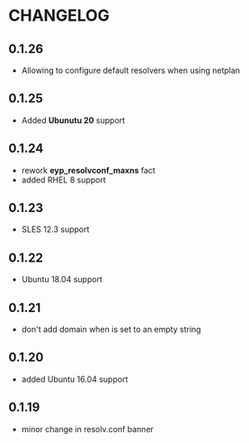 # CHANGELOG

## 0.1.26

* Allowing to configure default resolvers when using netplan

## 0.1.25

* Added **Ubunutu 20** support

## 0.1.24

* rework **eyp_resolvconf_maxns** fact
* added RHEL 8 support

## 0.1.23

* SLES 12.3 support

## 0.1.22

* Ubuntu 18.04 support

## 0.1.21

* don't add domain when is set to an empty string

## 0.1.20

* added Ubuntu 16.04 support

## 0.1.19

* minor change in resolv.conf banner
